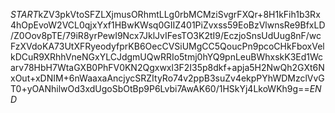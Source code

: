 $START$kZV3pkVtoSFZLXjmusORhmtLLg0rbMCMziSvgrFXQr+8H1kFih1b3Rx4hOpEvoW2VCL0qjxYxf1HBwKWsq0GIIZ401PiZvxss59EoBzVlwnsRe9BfxLD/Z0Oov8pTE/79iR8yrPewI9Ncx7JklJvIFesTO3K2tI9/EczjoSnsUdUug8nF/wcFzXVdoKA73UtXFRyeodyfprKB6OecCVSiUMgCC5QoucPn9pcoCHkFboxVelkDCuR9XRhhVneNGxYLCJdgmUQwRRIo5tmj0hYQ9pnLeuBWhxskK3Ed1Wcarv78HbH7WtaGXB0PhFV0KN2Qgxwxl3F2I35p8dkf+apja5H2NwQh2GXt6NxOut+xDNIM+6nWaaxaAncjycSRZItyRo74v2ppB3suZv4ekpPYhWDMzclVvGT0+yOANhilwOd3xdUgoSbOtBp9P6Lvbi7AwAK60/1HSkYj4LkoWKh9g==$END$